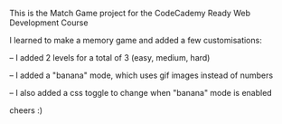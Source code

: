 This is the Match Game project for the CodeCademy Ready Web Development Course

I learned to make a memory game and added a few customisations:

– I added 2 levels for a total of 3 (easy, medium, hard)

– I added a "banana" mode, which uses gif images instead of numbers

– I also added a css toggle to change when "banana" mode is enabled

cheers :)
